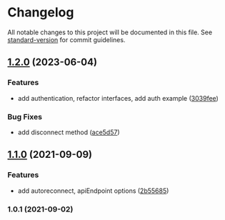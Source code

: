 # Changelog

All notable changes to this project will be documented in this file. See [standard-version](https://github.com/conventional-changelog/standard-version) for commit guidelines.

## [1.2.0](https://github.com/nightf0rc3/trade-republic-api/compare/v1.1.0...v1.2.0) (2023-06-04)


### Features

* add authentication, refactor interfaces, add auth example ([3039fee](https://github.com/nightf0rc3/trade-republic-api/commit/3039feebdd6c4bc59715d10c0f3fdf7ef494a2b5))


### Bug Fixes

* add disconnect method ([ace5d57](https://github.com/nightf0rc3/trade-republic-api/commit/ace5d57417b859f1fddb5bada037c125114966d9))

## [1.1.0](https://github.com/nightf0rc3/trade-republic-api/compare/v1.0.1...v1.1.0) (2021-09-09)


### Features

* add autoreconnect, apiEndpoint options ([2b55685](https://github.com/nightf0rc3/trade-republic-api/commit/2b556854a93deddbdd5ee991075667ff3e4cfcd0))

### 1.0.1 (2021-09-02)
